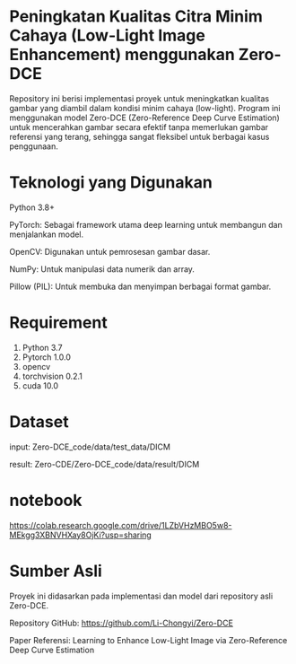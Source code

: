 # Peningkatan Kualitas Citra Minim Cahaya (Low-Light Image Enhancement) menggunakan Zero-DCE

Repository ini berisi implementasi proyek untuk meningkatkan kualitas gambar yang diambil dalam kondisi minim cahaya (low-light). Program ini menggunakan model Zero-DCE (Zero-Reference Deep Curve Estimation) untuk mencerahkan gambar secara efektif tanpa memerlukan gambar referensi yang terang, sehingga sangat fleksibel untuk berbagai kasus penggunaan.

# Teknologi yang Digunakan
Python 3.8+

PyTorch: Sebagai framework utama deep learning untuk membangun dan menjalankan model.

OpenCV: Digunakan untuk pemrosesan gambar dasar.

NumPy: Untuk manipulasi data numerik dan array.

Pillow (PIL): Untuk membuka dan menyimpan berbagai format gambar.

# Requirement

1. Python 3.7
2. Pytorch 1.0.0
3. opencv
4. torchvision 0.2.1
5. cuda 10.0

# Dataset
input: Zero-DCE_code/data/test_data/DICM

result: Zero-CDE/Zero-DCE_code/data/result/DICM

# notebook

https://colab.research.google.com/drive/1LZbVHzMBO5w8-MEkgg3XBNVHXay8OjKi?usp=sharing

# Sumber Asli
Proyek ini didasarkan pada implementasi dan model dari repository asli Zero-DCE.

Repository GitHub: https://github.com/Li-Chongyi/Zero-DCE

Paper Referensi: Learning to Enhance Low-Light Image via Zero-Reference Deep Curve Estimation
